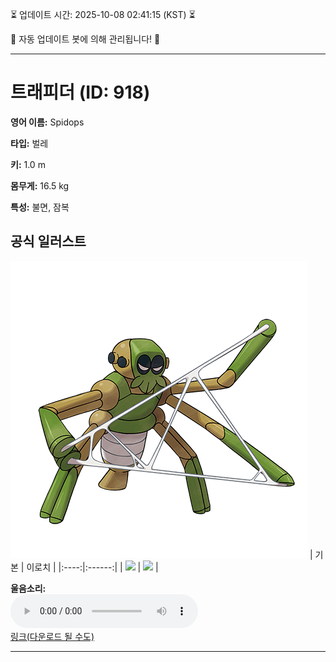 
⏳ 업데이트 시간: 2025-10-08 02:41:15 (KST) ⏳

🤖 자동 업데이트 봇에 의해 관리됩니다! 🤖

---

# 트래피더 (ID: 918)
**영어 이름:** Spidops

**타입:** 벌레

**키:** 1.0 m

**몸무게:** 16.5 kg

**특성:** 불면, 잠복

## 공식 일러스트
![](https://raw.githubusercontent.com/PokeAPI/sprites/master/sprites/pokemon/other/official-artwork/918.png)
| 기본 | 이로치 |
|:----:|:------:|
| <img src="http://play.pokemonshowdown.com/sprites/ani/spidops.gif" width="200"> | <img src="http://play.pokemonshowdown.com/sprites/ani-shiny/spidops.gif" width="200"> |

**울음소리:**<br><audio controls src="https://raw.githubusercontent.com/PokeAPI/cries/main/cries/pokemon/latest/918.ogg"></audio><br> [링크(다운로드 될 수도)](https://raw.githubusercontent.com/PokeAPI/cries/main/cries/pokemon/latest/918.ogg)


---
